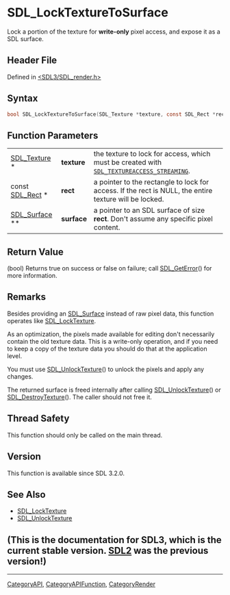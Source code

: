 # SDL_LockTextureToSurface

Lock a portion of the texture for **write-only** pixel access, and expose it as a SDL surface.

## Header File

Defined in [<SDL3/SDL_render.h>](https://github.com/libsdl-org/SDL/blob/main/include/SDL3/SDL_render.h)

## Syntax

```c
bool SDL_LockTextureToSurface(SDL_Texture *texture, const SDL_Rect *rect, SDL_Surface **surface);
```

## Function Parameters

|                               |             |                                                                                                                          |
| ----------------------------- | ----------- | ------------------------------------------------------------------------------------------------------------------------ |
| [SDL_Texture](SDL_Texture) *  | **texture** | the texture to lock for access, which must be created with [`SDL_TEXTUREACCESS_STREAMING`](SDL_TEXTUREACCESS_STREAMING). |
| const [SDL_Rect](SDL_Rect) *  | **rect**    | a pointer to the rectangle to lock for access. If the rect is NULL, the entire texture will be locked.                   |
| [SDL_Surface](SDL_Surface) ** | **surface** | a pointer to an SDL surface of size **rect**. Don't assume any specific pixel content.                                   |

## Return Value

(bool) Returns true on success or false on failure; call
[SDL_GetError](SDL_GetError)() for more information.

## Remarks

Besides providing an [SDL_Surface](SDL_Surface) instead of raw pixel data,
this function operates like [SDL_LockTexture](SDL_LockTexture).

As an optimization, the pixels made available for editing don't necessarily
contain the old texture data. This is a write-only operation, and if you
need to keep a copy of the texture data you should do that at the
application level.

You must use [SDL_UnlockTexture](SDL_UnlockTexture)() to unlock the pixels
and apply any changes.

The returned surface is freed internally after calling
[SDL_UnlockTexture](SDL_UnlockTexture)() or
[SDL_DestroyTexture](SDL_DestroyTexture)(). The caller should not free it.

## Thread Safety

This function should only be called on the main thread.

## Version

This function is available since SDL 3.2.0.

## See Also

- [SDL_LockTexture](SDL_LockTexture)
- [SDL_UnlockTexture](SDL_UnlockTexture)


## (This is the documentation for SDL3, which is the current stable version. [SDL2](https://wiki.libsdl.org/SDL2/) was the previous version!)



----
[CategoryAPI](CategoryAPI), [CategoryAPIFunction](CategoryAPIFunction), [CategoryRender](CategoryRender)

